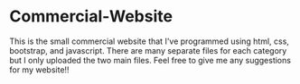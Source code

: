 # Commercial-Website
This is the small commercial website that I've programmed using html, css, bootstrap, and javascript. There are many separate files for each category but I only uploaded the two main files. Feel free to give me any suggestions for my website!! 
